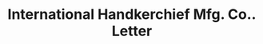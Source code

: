 ---
doi: 10.7916/D8D5201P
date_other: '1912'
date_other_textual: '1912'
form: correspondence
genre:
- Letters (correspondence)
name:
- International Handkerchief Mfg. Co.
object_in_context_url: https://biggert.cul.columbia.edu/items/view/ave_biggert_01022
subject_hierarchical_geographic:
- New York, New York, United States
subject_name:
- International Handkerchief Mfg. Co.
title: International Handkerchief Mfg. Co.. Letter
sort_title: International Handkerchief Mfg. Co.. Letter
call_number: ave_biggert_01022
coordinates:
- 40.71277777777778,-74.00583333333333
pid: ave_biggert_01022
identifiers: ave_biggert_01022
canvas_id: ldpd:396290
permalink: "/items/ave_biggert_01022/"
layout: iiif-image-page
---